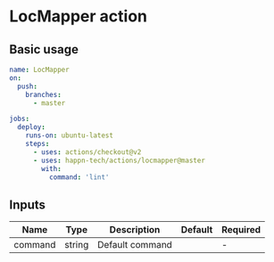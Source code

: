 # LocMapper action

## Basic usage

```yaml
name: LocMapper
on:
  push:
    branches:
      - master

jobs:
  deploy:
    runs-on: ubuntu-latest
    steps:
      - uses: actions/checkout@v2
      - uses: happn-tech/actions/locmapper@master
        with:
          command: 'lint'
```

## Inputs

| Name               | Type             | Description                                                                   |  Default  | Required |
| ------------------ | ---------------- | ----------------------------------------------------------------------------- | --------  | -------- |
| command            | string           | Default command                                                               |           | -        |

